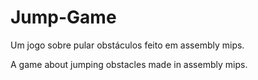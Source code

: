 # Jump-Game

Um jogo sobre pular obstáculos feito em assembly mips.

A game about jumping obstacles made in assembly mips.
